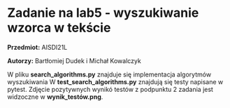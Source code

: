 # Zadanie na lab5 - wyszukiwanie wzorca w tekście
**Przedmiot:** AISDI21L

**Autorzy:** Bartłomiej Dudek i Michał Kowalczyk

W pliku **search_algorithms.py** znajduje się implementacja algorytmów wyszukiwania W **test_search_algorithms.py** znajdują się testy napisane w pytest. Zdjęcie pozytywnych wynikó testów z podpunktu 2 zadania jest widzoczne w **wynik_testów.png**.
